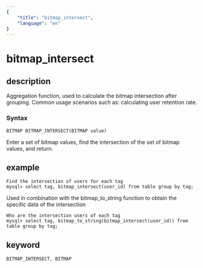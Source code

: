 ```yaml
---
{
    "title": "bitmap_intersect",
    "language": "en"
}
---
```


<!-- 
Licensed to the Apache Software Foundation (ASF) under one
or more contributor license agreements.  See the NOTICE file
distributed with this work for additional information
regarding copyright ownership.  The ASF licenses this file
to you under the Apache License, Version 2.0 (the
"License"); you may not use this file except in compliance
with the License.  You may obtain a copy of the License at

  http://www.apache.org/licenses/LICENSE-2.0

Unless required by applicable law or agreed to in writing,
software distributed under the License is distributed on an
"AS IS" BASIS, WITHOUT WARRANTIES OR CONDITIONS OF ANY
KIND, either express or implied.  See the License for the
specific language governing permissions and limitations
under the License.
-->

# bitmap_intersect
## description

Aggregation function, used to calculate the bitmap intersection after grouping. Common usage scenarios such as: calculating user retention rate.

### Syntax

`BITMAP BITMAP_INTERSECT(BITMAP value)`

Enter a set of bitmap values, find the intersection of the set of bitmap values, and return.

## example

```
Find the intersection of users for each tag
mysql> select tag, bitmap_intersect(user_id) from table group by tag;
```

Used in combination with the bitmap_to_string function to obtain the specific data of the intersection

```
Who are the intersection users of each tag
mysql> select tag, bitmap_to_string(bitmap_intersect(user_id)) from table group by tag;
```

## keyword

    BITMAP_INTERSECT, BITMAP
